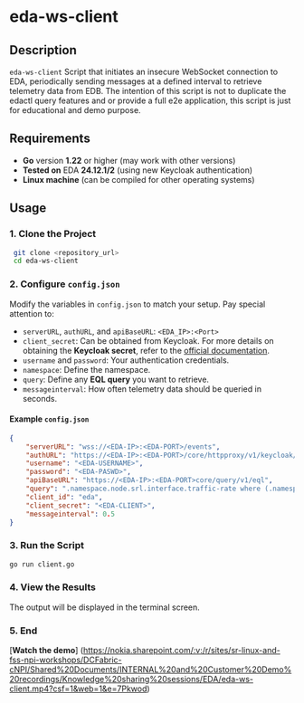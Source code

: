 # eda-ws-client

## Description

`eda-ws-client` Script that initiates an insecure WebSocket connection to EDA, periodically sending messages at a defined interval to retrieve telemetry data from EDB.
The intention of this script is not to duplicate the edactl query features and or provide a full e2e application, this script is just for educational and demo purpose.

## Requirements

- **Go** version **1.22** or higher (may work with other versions)
- **Tested on** EDA **24.12.1/2** (using new Keycloak authentication)
- **Linux machine** (can be compiled for other operating systems)

## Usage

### 1. Clone the Project

```sh
 git clone <repository_url>
 cd eda-ws-client
```

### 2. Configure `config.json`

Modify the variables in `config.json` to match your setup. Pay special attention to:

- `serverURL`, `authURL`, and `apiBaseURL`: `<EDA_IP>:<Port>`
- `client_secret`: Can be obtained from Keycloak.
    For more details on obtaining the **Keycloak secret**, refer to the [official documentation](https://docs.eda.dev/development/api/#authentication).
- `username` and `password`: Your authentication credentials.
- `namespace`: Define the namespace.
- `query`: Define any **EQL query** you want to retrieve.
- `messageinterval`: How often telemetry data should be queried in seconds.

#### Example `config.json`

```json
{
    "serverURL": "wss://<EDA-IP>:<EDA-PORT>/events",
    "authURL": "https://<EDA-IP>:<EDA-PORT>/core/httpproxy/v1/keycloak/realms/eda/protocol/openid-connect/token",
    "username": "<EDA-USERNAME>",
    "password": "<EDA-PASWD>",
    "apiBaseURL": "https://<EDA-IP>:<EDA-PORT>core/query/v1/eql",
    "query": ".namespace.node.srl.interface.traffic-rate where (.namespace.node.name = 'leaf1' and .namespace.node.srl.interface.name = 'ethernet-1/1')",
    "client_id": "eda",
    "client_secret": "<EDA-CLIENT>",
    "messageinterval": 0.5 
}
```


### 3. Run the Script

```sh
go run client.go
```

### 4. View the Results

The output will be displayed in the terminal screen.

### 5. End


[**Watch the demo**] (https://nokia.sharepoint.com/:v:/r/sites/sr-linux-and-fss-npi-workshops/DCFabric-cNPI/Shared%20Documents/INTERNAL%20and%20Customer%20Demo%20recordings/Knowledge%20sharing%20sessions/EDA/eda-ws-client.mp4?csf=1&web=1&e=7Pkwod)
